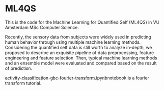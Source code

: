 # ML4QS
This is the code for the Machine Learning for Quantified Self (ML4QS) in VU Amsterdam MSc Computer Science.

Recently, the sensory data from subjects were widely used in predicting human behavior through using multiple machine learning methods. Considering the quantified self data is still worth to analyze in-depth, we proposed to describe an exquisite pipeline of data preprocessing, feature engineering and feature selection. Then, typical machine learning methods and an ensemble model were evaluated and compared based on the result of prediction.

[activity-classification-gbc-fourier-transform.ipynb](https://github.com/HarryZhangHH/ML4QS/blob/main/activity-classification-gbc-fourier-transform.ipynb)notebook is a fourier transform tutorial.

